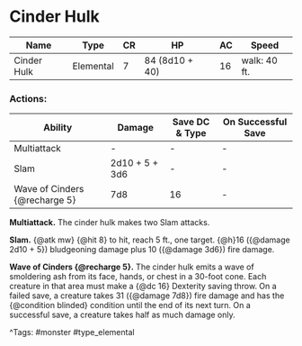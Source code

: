 # Cinder Hulk

| Name | Type | CR | HP | AC | Speed |
|------|------|----|----|----|-------|
| Cinder Hulk | Elemental | 7 | 84 (8d10 + 40) | 16 | walk: 40 ft. |

### Actions:

| Ability | Damage | Save DC & Type | On Successful Save |
|---------|--------|----------------|--------------------|
| Multiattack | - | - | - |
| Slam | 2d10 + 5 + 3d6 | - | - |
| Wave of Cinders {@recharge 5} | 7d8 | 16 | - |


**Multiattack.** The cinder hulk makes two Slam attacks.

**Slam.** {@atk mw} {@hit 8} to hit, reach 5 ft., one target. {@h}16 ({@damage 2d10 + 5}) bludgeoning damage plus 10 ({@damage 3d6}) fire damage.

**Wave of Cinders {@recharge 5}.** The cinder hulk emits a wave of smoldering ash from its face, hands, or chest in a 30-foot cone. Each creature in that area must make a {@dc 16} Dexterity saving throw. On a failed save, a creature takes 31 ({@damage 7d8}) fire damage and has the {@condition blinded} condition until the end of its next turn. On a successful save, a creature takes half as much damage only.

^Tags: #monster #type_elemental
